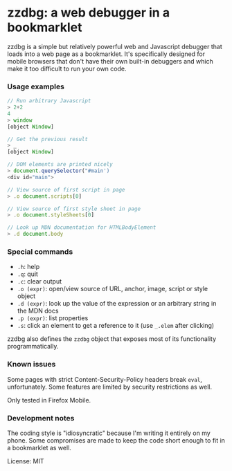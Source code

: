 # zzdbg: a web debugger in a bookmarklet

zzdbg is a simple but relatively powerful web and Javascript debugger that loads into a web page as a bookmarklet. It's specifically designed for mobile browsers that don't have their own built-in debuggers and which make it too difficult to run your own code.

### Usage examples
```javascript
// Run arbitrary Javascript
> 2+2
4
> window
[object Window]

// Get the previous result
> _
[object Window]

// DOM elements are printed nicely
> document.querySelector("#main')
<div id="main">

// View source of first script in page
> .o document.scripts[0]

// View source of first style sheet in page
> .o document.styleSheets[0]

// Look up MDN documentation for HTMLBodyElement
> .d document.body
```

### Special commands
- `.h`: help
- `.q`: quit
- `.c`: clear output
- `.o (expr)`: open/view source of URL, anchor, image, script or style object
- `.d (expr)`: look up the value of the expression or an arbitrary string in the MDN docs
- `.p (expr)`: list properties
- `.s`: click an element to get a reference to it (use `_.elem` after clicking)

zzdbg also defines the `zzdbg` object that exposes most of its functionality programmatically.

### Known issues
Some pages with strict Content-Security-Policy headers break `eval`, unfortunately. Some features are limited by security restrictions as well.

Only tested in Firefox Mobile.

### Development notes
The coding style is "idiosyncratic" because I'm writing it entirely on my phone. Some compromises are made to keep the code short enough to fit in a bookmarklet as well.

License: MIT
